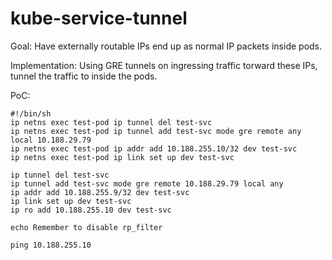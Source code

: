 # kube-service-tunnel

Goal: Have externally routable IPs end up as normal IP packets inside pods.

Implementation: Using GRE tunnels on ingressing traffic torward these IPs, tunnel the traffic to inside the pods.

PoC:
```
#!/bin/sh
ip netns exec test-pod ip tunnel del test-svc
ip netns exec test-pod ip tunnel add test-svc mode gre remote any local 10.188.29.79
ip netns exec test-pod ip addr add 10.188.255.10/32 dev test-svc
ip netns exec test-pod ip link set up dev test-svc

ip tunnel del test-svc
ip tunnel add test-svc mode gre remote 10.188.29.79 local any
ip addr add 10.188.255.9/32 dev test-svc
ip link set up dev test-svc
ip ro add 10.188.255.10 dev test-svc

echo Remember to disable rp_filter

ping 10.188.255.10
```
